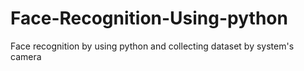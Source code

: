 # Face-Recognition-Using-python
Face recognition by  using python and collecting dataset by system's camera
